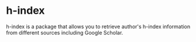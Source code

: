 # h-index

h-index is a package that allows you to retrieve author's h-index information from different sources including Google Scholar.